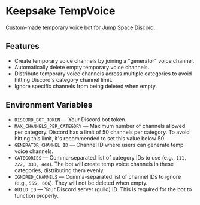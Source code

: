 # Keepsake TempVoice

Custom-made temporary voice bot for Jump Space Discord.

## Features

- Create temporary voice channels by joining a "generator" voice channel.
- Automatically delete empty temporary voice channels.
- Distribute temporary voice channels across multiple categories to avoid hitting Discord's category channel limit.
- Ignore specific channels from being deleted when empty.

## Environment Variables

- `DISCORD_BOT_TOKEN` — Your Discord bot token.
- `MAX_CHANNELS_PER_CATEGORY` — Maximum number of channels allowed per category. Discord has a limit of 50 channels per category. To avoid hitting this limit, it's recommended to set this value below 50.
- `GENERATOR_CHANNEL_ID` — Channel ID where users can generate temp voice channels.
- `CATEGORIES` — Comma-separated list of category IDs to use (e.g., `111, 222, 333, 444`). The bot will create temp voice channels in these categories, distributing them evenly.
- `IGNORED_CHANNELS` — Comma-separated list of channel IDs to ignore (e.g., `555, 666`). They will not be deleted when empty.
- `GUILD_ID` — Your Discord server (guild) ID. This is required for the bot to function properly.
